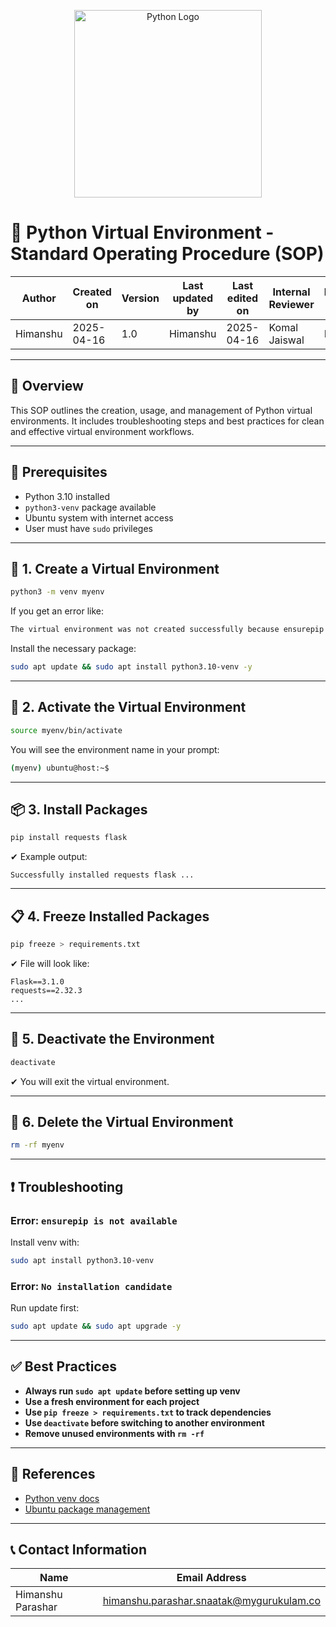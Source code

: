 <p align="center">
  <img src="https://www.python.org/static/community_logos/python-logo.png" alt="Python Logo" width="300"/>
</p>

# 🐍 Python Virtual Environment - Standard Operating Procedure (SOP)

| Author       | Created on | Version | Last updated by | Last edited on | Internal Reviewer | Reviewer L0 | Reviewer L1 | Reviewer L2 |
|--------------|------------|---------|------------------|----------------|-------------------|-------------|-------------|-------------|
| Himanshu     | 2025-04-16 | 1.0     | Himanshu         | 2025-04-16     | Komal Jaiswal     | Imran       | Shashi      | Mahesh Kumar |

---

## 📌 Overview

This SOP outlines the creation, usage, and management of Python virtual environments. It includes troubleshooting steps and best practices for clean and effective virtual environment workflows.

---

## 🔧 Prerequisites

- Python 3.10 installed
- `python3-venv` package available
- Ubuntu system with internet access
- User must have `sudo` privileges

---

## 🧪 1. Create a Virtual Environment

```bash
python3 -m venv myenv
```

If you get an error like:

```bash
The virtual environment was not created successfully because ensurepip is not available.
```

Install the necessary package:

```bash
sudo apt update && sudo apt install python3.10-venv -y
```

---

## 🚀 2. Activate the Virtual Environment

```bash
source myenv/bin/activate
```

You will see the environment name in your prompt:

```bash
(myenv) ubuntu@host:~$
```

---

## 📦 3. Install Packages

```bash
pip install requests flask
```

✔ Example output:
```
Successfully installed requests flask ...
```

---

## 📋 4. Freeze Installed Packages

```bash
pip freeze > requirements.txt
```

✔ File will look like:
```
Flask==3.1.0
requests==2.32.3
...
```

---

## 🛑 5. Deactivate the Environment

```bash
deactivate
```

✔ You will exit the virtual environment.

---

## 🧹 6. Delete the Virtual Environment

```bash
rm -rf myenv
```

---

## ❗ Troubleshooting

### Error: `ensurepip is not available`

Install venv with:
```bash
sudo apt install python3.10-venv
```

### Error: `No installation candidate`

Run update first:
```bash
sudo apt update && sudo apt upgrade -y
```

---

## ✅ Best Practices

- **Always run `sudo apt update` before setting up venv**
- **Use a fresh environment for each project**
- **Use `pip freeze > requirements.txt` to track dependencies**
- **Use `deactivate` before switching to another environment**
- **Remove unused environments with `rm -rf`**

---

## 📎 References

- [Python venv docs](https://docs.python.org/3/library/venv.html)
- [Ubuntu package management](https://help.ubuntu.com/community/AptGet/Howto)

---

## 📞 Contact Information

| Name              | Email Address                                   |
|-------------------|--------------------------------------------------|
| Himanshu Parashar | himanshu.parashar.snaatak@mygurukulam.co        |
